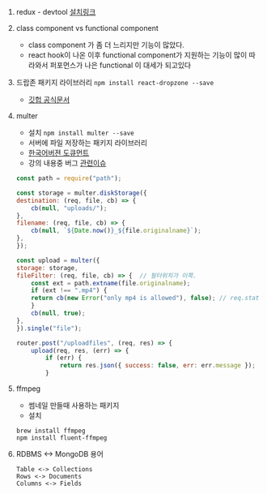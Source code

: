 1. redux - devtool [설치링크](https://chrome.google.com/webstore/detail/redux-devtools/lmhkpmbekcpmknklioeibfkpmmfibljd?hl=en)

2. class component vs functional component

   - class component 가 좀 더 느리지만 기능이 많았다.
   - react hook이 나온 이후 functional component가 지원하는 기능이 많이 따라와서 퍼포먼스가 나은 functional 이 대세가 되고있다

3. 드랍존 패키지 라이브러리 `npm install react-dropzone --save`

   - [깃헙 공식문서](https://github.com/react-dropzone/react-dropzone#react-dropzone)

4. multer

   - 설치 `npm install multer --save`
   - 서버에 파일 저장하는 패키지 라이브러리
   - [한국어버젼 도큐먼트](https://github.com/expressjs/multer/blob/master/doc/README-ko.md)
   - 강의 내용중 버그 [관련이슈](https://github.com/jaewonhimnae/react-youtube-clone/issues/18)

   ```js
   const path = require("path");

   const storage = multer.diskStorage({
   destination: (req, file, cb) => {
       cb(null, "uploads/");
   },
   filename: (req, file, cb) => {
       cb(null, `${Date.now()}_${file.originalname}`);
   },
   });

   const upload = multer({
   storage: storage,
   fileFilter: (req, file, cb) => {  // 필터위치가 이쪽.
       const ext = path.extname(file.originalname);
       if (ext !== ".mp4") {
       return cb(new Error("only mp4 is allowed"), false); // req.status 같은건 찾을 수 없다. 이런식으로 에러를 던져준다.
       }
       cb(null, true);
   },
   }).single("file");

   router.post("/uploadfiles", (req, res) => {
       upload(req, res, (err) => {
           if (err) {
               return res.json({ success: false, err: err.message }); // 에러메세지 전달.
           }
   ```

5. ffmpeg

   - 썸네일 만들때 사용하는 패키지
   - 설치

   ```
   brew install ffmpeg
   npm install fluent-ffmpeg
   ```

6. RDBMS <-> MongoDB 용어

   ```
   Table <-> Collections
   Rows <-> Documents
   Columns <-> Fields
   ```

